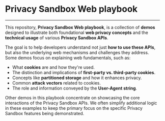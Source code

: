 # Privacy Sandbox Web playbook

---

This repository, **Privacy Sandbox Web playbook**, is a collection of **demos** designed to illustrate both foundational **web privacy concepts** and the **technical usage** of various **Privacy Sandbox APIs**.

The goal is to help developers understand not just **how to use these APIs**, but also the underlying web mechanisms and challenges they address. Some demos focus on explaining web fundamentals, such as:

* What **cookies** are and how they're used.
* The distinction and implications of **first-party vs. third-party cookies**.
* Concepts like **partitioned storage** and how it enhances privacy.
* Common **attack vectors** related to cookies.
* The role and information conveyed by the **User-Agent string**.

Other demos in this playbook concentrate on showcasing the core interactions of the Privacy Sandbox APIs. We often simplify additional logic in these examples to keep the primary focus on the specific Privacy Sandbox features being demonstrated.

